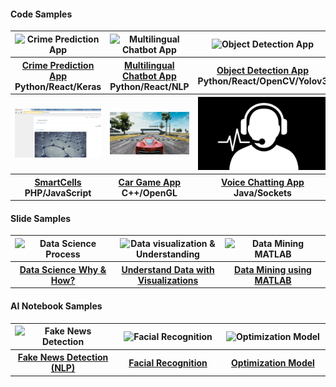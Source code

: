 <table>
  <tr>
    <h4>Code Samples</h4>
  </tr>
  <tr>
  <th width="33%"><img  alt="Crime Prediction App" src="https://github.com/karawash/Crime-Prediction-App/blob/master/image.gif"> </th>
  <th width="33%"><img alt="Multilingual Chatbot App" src="https://github.com/karawash/Multilingual-Chatbot-App/blob/master/image.gif"></th>
  <th width="33%"><img alt="Object Detection App" src="https://github.com/karawash/Object-Detection-App/blob/master/imagex.gif"></th>
  </tr>
  <tr>
  <th><a href="https://github.com/karawash/Crime-Prediction-App" target="_blank">Crime Prediction App</a><br>Python/React/Keras</th>
  <th><a href="https://github.com/karawash/Multilingual-Chatbot-App" target="_blank">Multilingual Chatbot App</a><br>Python/React/NLP</th>
  <th><a href="https://github.com/karawash/Object-Detection-App" target="_blank">Object Detection App</a><br>Python/React/OpenCV/Yolov3</th>
  </tr>

   <tr>
  <th width="33%"><img  alt="SmartCells" src="https://github.com/karawash/SmartCells-Web-App/blob/master/images/smartcells.gif"></th>
  <th width="33%"><img alt="Car-Game-App" src="https://github.com/karawash/helpers/blob/main/car_game.png"></th>
  <th width="33%"><img alt="Voice Chatting App" src="https://github.com/karawash/helpers/blob/main/voicechat.jpg"></th>
  </tr>
  <tr>
  <th><a href="https://github.com/karawash/SmartCells-Web-App" target="_blank">SmartCells</a><br>PHP/JavaScript</th>
  <th><a href="https://github.com/karawash/OpenGL-Car-Game-App" target="_blank">Car Game App</a><br>C++/OpenGL</th>
  <th><a href="https://github.com/karawash/Voice-Chatting-App" target="_blank">Voice Chatting App</a><br>Java/Sockets</th>
  </tr>
  </table>
  
<table>
  <tr>
    <h4>Slide Samples</h4>
  </tr>
  <tr>
  <th width="33%"><img  alt="Data Science Process" src="https://github.com/karawash/helpers/blob/main/Data-Science.gif"></th>
  <th width="33%"><img alt="Data visualization & Understanding" src="https://github.com/karawash/helpers/blob/main/Data-vis.gif"></th>
  <th width="33%"><img  alt="Data Mining MATLAB" src="https://github.com/karawash/helpers/blob/main/data-mining-matlab.gif"></th>
  </tr>
  <tr>
  <th><a href="https://www.slideshare.net/karawash/introduction-todatascience" target="_blank">Data Science Why & How?</a></th>
  <th><a href="https://www.slideshare.net/karawash/how-to-understand-your-data-250166479" target="_blank">Understand Data with Visualizations</a></th>
  <th><a href="https://www.slideshare.net/karawash/data-mining-using-matlab-codes" target="_blank">Data Mining using MATLAB</a></th>
  </tr>
</table>

<table>
  <tr>
    <h4>AI Notebook Samples</h4>
  </tr>
  <tr>
  <th width="33%"><img  alt="Fake News Detection" src="https://github.com/karawash/helpers/blob/main/fakenews.gif"></th>
  <th width="33%"><img alt="Facial Recognition" src="https://github.com/karawash/helpers/blob/main/facialrecognition.gif"></th>
  <th width="33%"><img alt="Optimization Model" src="https://github.com/karawash/helpers/blob/main/optimizationmodel.gif"></th>
  </tr>
  <tr>
  <th><a href="https://www.kaggle.com/karawash/classifying-news-fake-and-real-near-100-acc" target="_blank">Fake News Detection (NLP)</a></th>
  <th><a href="https://www.kaggle.com/karawash/facial-expression-recognition-81-percent" target="_blank">Facial Recognition</a></th>
  <th><a href="https://github.com/karawash/Optimization-Model" target="_blank">Optimization Model</a></th>
  </tr>
  </table>

  
